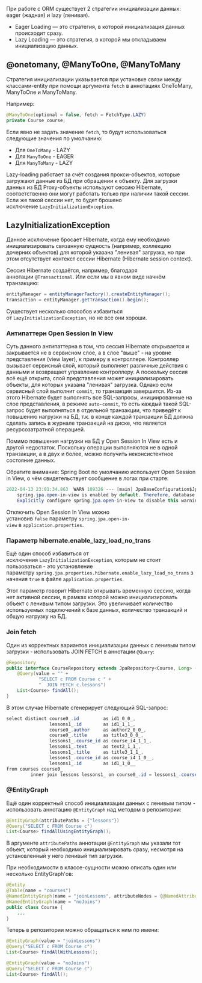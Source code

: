 При работе с ORM существует 2 стратегии инициализации данных: eager (жадная) и lazy (ленивая).

- Eager Loading — это стратегия, в которой инициализация данных происходит сразу.
- Lazy Loading — это стратегия, в которой мы откладываем инициализацию данных.

## @onetomany, @ManyToOne, @ManyToMany

Стратегия инициализации указывается при установке связи между классами-entity при помощи аргумента `fetch` в аннотациях OneToMany, ManyToOne и ManyToMany.

Например:

```java
@ManyToOne(optional = false, fetch = FetchType.LAZY)
private Course course;
```

Если явно не задать значение `fetch`, то будут использоваться следующие значения по умолчанию:

- Для `OneToMany` - LAZY
- Для `ManyToOne` - EAGER
- Для `ManyToMany` - LAZY

Lazy-loading работает за счёт создания прокси-объектов, которые загружают данные из БД при обращении к объекту. Для загрузки данных из БД Proxy-объекты используют сессию Hibernate, соответственно они могут работать только при наличии такой сессии. Если же такой сессии нет, то будет брошено исключение `LazyInitializationException`.

## LazyInitializationException

Данное исключение бросает Hibernate, когда ему необходимо инициализировать связанную сущность (например, коллекцию дочерних объектов) для которой указана "ленивая" загрузка, но при этом отсутствует контекст сессии Hibernate (Hibernate session context).

Сессия Hibernate создаётся, например, благодаря аннотации `@Transactional`. Или если мы в явном виде начнём транзакцию:

```java
entityManager = entityManagerFactory().createEntityManager();
transaction = entityManager.getTransaction().begin();
```

Существует несколько способов избавиться от `LazyInitializationException`, но не все они хороши.

### Антипаттерн Open Session In View

Суть данного антипаттерна в том, что сессия Hibernate открывается и закрывается не в сервисном слое, а в слое "выше" - на уровне представления (view layer), к примеру в контроллере. Контроллер вызывает сервисный слой, который выполняет различные действия с данными и возвращает управление контроллеру. А поскольку сессия всё ещё открыта, слой представления может инициализировать объекты, для которых указана "ленивая" загрузка. Однако если сервисный слой выполнит `commit`, то транзакция завершится. Из-за этого Hibernate будет выполнять все SQL-запросы, инициированные на слое представления, в режиме `auto-commit`, то есть каждый такой SQL-запрос будет выполняться в отдельной транзакции, что приведёт к повышению нагрузки на БД, т.к. в конце каждой транзакции БД должна сделать запись в журнале транзакций на диске, что является ресурсозатратной операцией.

Помимо повышения нагрузки на БД у Open Session In View есть и другой недостаток. Поскольку операции выполняются не в одной транзакции, а в двух и более, можно получить неконсистентное состояние данных.

Обратите внимание: Spring Boot по умолчанию использует Open Session in View, о чём свидетельствует сообщение в логах при старте:

```java
2022-04-13 23:01:34.863  WARN 109326 --- [main] JpaBaseConfiguration$JpaWebConfiguration : 
    spring.jpa.open-in-view is enabled by default. Therefore, database queries may be performed during view rendering. 
    Explicitly configure spring.jpa.open-in-view to disable this warning
```

Отключить Open Session In View можно установив `false` параметру `spring.jpa.open-in-view` в `application.properties`.

### Параметр hibernate.enable_lazy_load_no_trans

Ещё один способ избавиться от исключения `LazyInitializationException`, которым не стоит пользоваться - это установление параметру `spring.jpa.properties.hibernate.enable_lazy_load_no_trans` значения `true` в файле `application.properties`.

Этот параметр говорит Hibernate открывать временную сессию, когда нет активной сессии, в рамках которой можно инициализировать объект с ленивым типом загрузки. Это увеличивает количество используемых подключений к базе данных, количество транзакций и общую нагрузку на БД.

### Join fetch

Один из корректных вариантов инициализации данных с ленивым типом загрузки - использовать JOIN FETCH в аннотации `@Query`:

```java
@Repository
public interface CourseRepository extends JpaRepository<Course, Long> {
    @Query(value = "" +
            "SELECT c FROM Course c " +
            "  JOIN FETCH c.lessons")
    List<Course> findAll();
}
```

В этом случае Hibernate сгенерирует следующий SQL-запрос:

```java
select distinct course0_.id         as id1_0_0_,
                lessons1_.id        as id1_1_1_,
                course0_.author     as author2_0_0_,
                course0_.title      as title3_0_0_,
                lessons1_.course_id as course_i4_1_1_,
                lessons1_.text      as text2_1_1_,
                lessons1_.title     as title3_1_1_,
                lessons1_.course_id as course_i4_1_0__,
                lessons1_.id        as id1_1_0__
from courses course0_
         inner join lessons lessons1_ on course0_.id = lessons1_.course_id
```

### @EntityGraph

Ещё один корректный способ инициализации данных с ленивым типом - использовать аннотацию `@EntityGraph` над методом в репозитории:

```java
@EntityGraph(attributePaths = {"lessons"})
@Query("SELECT c FROM Course c")
List<Course> findAllUsingEntityGraph();
```

В аргументе `attributePaths` аннотации `@EntityGraph` мы указали тот объект, который необходимо инициализировать сразу, несмотря на установленный у него ленивый тип загрузки.

При необходимости в классе-сущности можно описать один или несколько EntityGraph'ов:

```java
@Entity
@Table(name = "courses")
@NamedEntityGraph(name = "joinLessons", attributeNodes = {@NamedAttributeNode("lessons")})
@NamedEntityGraph(name = "noJoins")
public class Course {
    ...
}
```

Теперь в репозитории можно обращаться к ним по имени:

```java
@EntityGraph(value = "joinLessons")
@Query("SELECT c FROM Course c")
List<Course> findAllWithLessons();

@EntityGraph(value = "noJoins")
@Query("SELECT c FROM Course c")
List<Course> findAll();
```
